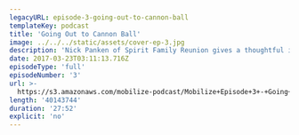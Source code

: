 ```yaml
---
legacyURL: episode-3-going-out-to-cannon-ball
templateKey: podcast
title: 'Going Out to Cannon Ball'
image: ../../../static/assets/cover-ep-3.jpg
description: 'Nick Panken of Spirit Family Reunion gives a thoughtful interview about resistance, vulnerability and honesty, and his protest song: Going Out To Cannon Ball.'
date: 2017-03-23T03:11:13.716Z
episodeType: 'full'
episodeNumber: '3'
url: >-
  https://s3.amazonaws.com/mobilize-podcast/Mobilize+Episode+3+-+Going+Out+To+Cannon+Ball.mp3
length: '40143744'
duration: '27:52'
explicit: 'no'
---
```

